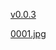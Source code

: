 [v0.0.3](https://github.com/littleflute/JavaScript1/edit/master/README.md)

[0001.jpg](https://littleflute.github.io/JavaScript1/images/0001.jpg)
